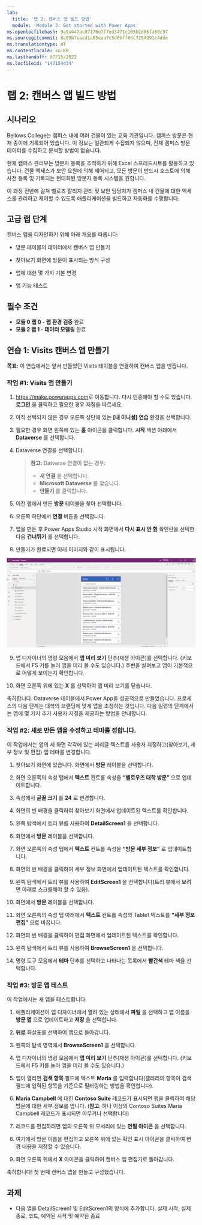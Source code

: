 ```yaml
---
lab:
  title: '랩 2: 캔버스 앱 빌드 방법'
  module: 'Module 3: Get started with Power Apps'
ms.openlocfilehash: 9a9a447ac07176e7f7ed3471c105b2d06fa60c97
ms.sourcegitcommit: 8a89b7eacd1a65eaa7c5d6bff0dc7254991c4dde
ms.translationtype: HT
ms.contentlocale: ko-KR
ms.lasthandoff: 07/15/2022
ms.locfileid: "147154434"
---
```

# <a name="lab-2-how-to-build-a-canvas-app"></a>랩 2: 캔버스 앱 빌드 방법

## <a name="scenario"></a>시나리오

Bellows College는 캠퍼스 내에 여러 건물이 있는 교육 기관입니다. 캠퍼스 방문은 현재 종이에 기록되어 있습니다. 이 정보는 일관되게 수집되지 않으며, 전체 캠퍼스 방문 데이터를 수집하고 분석할 방법이 없습니다.

현재 캠퍼스 관리부는 방문자 등록을 추적하기 위해 Excel 스프레드시트를 활용하고 있습니다. 건물 액세스가 보안 요원에 의해 제어되고, 모든 방문이 반드시 호스트에 의해 사전 등록 및 기록되는 현대화된 방문자 등록 시스템을 원합니다.

이 과정 전반에 걸쳐 벨로즈 칼리지 관리 및 보안 담당자가 캠퍼스 내 건물에 대한 액세스를 관리하고 제어할 수 있도록 애플리케이션을 빌드하고 자동화를 수행합니다.

## <a name="high-level-lab-steps"></a>고급 랩 단계

캔버스 앱을 디자인하기 위해 아래 개요를 따릅니다:

- 방문 테이블의 데이터에서 캔버스 앱 만들기

- 찾아보기 화면에 방문이 표시되는 방식 구성

- 앱에 대한 몇 가지 기본 변경

- 앱 기능 테스트

## <a name="prerequisites"></a>필수 조건

- **모듈 0 랩 0 - 랩 환경 검증** 완료
- **모듈 2 랩 1 - 데이터 모델링** 완료

## <a name="exercise-1-create-visits-canvas-app"></a>연습 1: Visits 캔버스 앱 만들기

**목표:** 이 연습에서는 앞서 만들었던 Visits 테이블을 연결하여 캔버스 앱을 만듭니다.

### <a name="task-1-create-the-visits-app"></a>작업 \#1: Visits 앱 만들기

1.  <https://make.powerapps.com>로 이동합니다. 다시 인증해야 할 수도 있습니다. **로그인** 을 클릭하고 필요한 경우 지침을 따르세요.

2.  아직 선택되지 않은 경우 오른쪽 상단에 있는 **[내 이니셜] 연습** 환경을 선택합니다.

3.  필요한 경우 화면 왼쪽에 있는 **홈** 아이콘을 클릭합니다. **시작** 섹션 아래에서 **Dataverse** 를 선택합니다.

4.  Dataverse 연결을 선택합니다.

    > **참고:** Datverse 연결이 없는 경우:
    > - **새 연결** 을 선택합니다.
    > - **Microsoft Dataverse** 를 찾습니다.
    > - **만들기** 를 클릭합니다.

5.  이전 랩에서 만든 **방문** 테이블을 찾아 선택합니다.

6.  오른쪽 하단에서 **연결** 버튼을 선택합니다.

7.  앱을 만든 후 Power Apps Studio 시작 화면에서 **다시 표시 안 함** 확인란을 선택한 다음 **건너뛰기** 를 선택합니다.

8.  만들기가 완료되면 아래 이미지와 같이 표시됩니다.

![방문 데이터에서 만든 캔버스 앱입니다.](media/2-canvas-app-from-data.png)

9. 앱 디자이너의 명령 모음에서 **앱 미리 보기** 단추(재생 아이콘)를 선택합니다. (키보드에서 F5 키를 눌러 앱을 미리 볼 수도 있습니다.) 주변을 살펴보고 앱이 기본적으로 어떻게 보이는지 확인합니다.

10. 화면 오른쪽 위에 있는 **X** 를 선택하여 앱 미리 보기를 닫습니다.

축하합니다. Dataverse 테이블에서 Power App을 성공적으로 만들었습니다. 프로세스의 다음 단계는 대학의 브랜딩에 맞게 앱을 조정하는 것입니다. 다음 일련의 단계에서는 앱에 몇 가지 추가 사용자 지정을 제공하는 방법을 안내합니다.

### <a name="task-2-modify-and-theme-the-newly-created-app"></a>작업 \#2: 새로 만든 앱을 수정하고 테마를 정합니다.

이 작업에서는 앱의 세 화면 각각에 있는 머리글 텍스트를 사용자 지정하고(찾아보기, 세부 정보 및 편집) 앱 테마를 변경합니다.

1.  찾아보기 화면에 있습니다. 화면에서 **방문** 레이블을 선택합니다.

1.  화면 오른쪽의 속성 탭에서 **텍스트** 컨트롤 속성을 **“벨로우즈 대학 방문”** 으로 업데이트합니다.

1. 속성에서 **글꼴 크기** 를 **24** 로 변경합니다.

1.  화면의 빈 배경을 클릭하여 찾아보기 화면에서 업데이트된 텍스트를 확인합니다.

1.  왼쪽 탐색에서 트리 뷰를 사용하여 **DetailScreen1** 을 선택합니다.

1.  화면에서 **방문** 레이블을 선택합니다.

1.  화면 오른쪽의 속성 탭에서 **텍스트** 컨트롤 속성을 **“방문 세부 정보”** 로 업데이트합니다.

1.  화면의 빈 배경을 클릭하여 세부 정보 화면에서 업데이트된 텍스트를 확인합니다.

1.  왼쪽 탐색에서 트리 뷰를 사용하여 **EditScreen1** 을 선택합니다(트리 뷰에서 보려면 아래로 스크롤해야 할 수 있음).

1.  화면에서 **방문** 레이블을 선택합니다.

1.  화면 오른쪽의 속성 탭 아래에서 **텍스트** 컨트롤 속성의 Table1 텍스트를 **“세부 정보 편집”** 으로 바꿉니다.

1.  화면의 빈 배경을 클릭하여 편집 화면에서 업데이트된 텍스트를 확인합니다.

1. 왼쪽 탐색에서 트리 뷰를 사용하여 **BrowseScreen1** 을 선택합니다.

1. 명령 도구 모음에서 **테마** 단추를 선택하고 나타나는 목록에서 **빨간색** 테마 색을 선택합니다.

### <a name="task-3-test-your-visits-app"></a>작업 \#3: 방문 앱 테스트

이 작업에서는 새 앱을 테스트합니다.

1.  애플리케이션이 앱 디자이너에서 열려 있는 상태에서 **파일** 을 선택하고 앱 이름을 **방문 앱** 으로 업데이트하고 **저장** 을 선택합니다.

2.  **뒤로** 화살표를 선택하여 앱으로 돌아갑니다.

3.  왼쪽의 탐색 영역에서 **BrowseScreen1** 을 선택합니다.

4.  앱 디자이너의 명령 모음에서 **앱 미리 보기** 단추(재생 아이콘)를 선택합니다. (키보드에서 F5 키를 눌러 앱을 미리 볼 수도 있습니다.)

4.  앱이 열리면 **검색 항목** 필드에 텍스트 **Maria**
    를 입력합니다(갤러리의 항목이 검색 필드에 입력된 항목을 기준으로 필터링하는 방법을 확인합니다).

5.  **Maria Campbell** 에 대한 **Contoso Suite** 레코드가 표시되면 행을 클릭하여 해당 방문에 대한 세부 정보를 엽니다. (**참고**: 하나 이상의 Contoso Suites Maria Campbell 레코드가 표시되면 아무거나 선택합니다)

6.  레코드를 편집하려면 앱의 오른쪽 위 모서리에 있는 **연필 아이콘** 을 선택합니다.

7.  여기에서 방문 이름을 편집하고 오른쪽 위에 있는 확인 표시 아이콘을 클릭하여 변경 내용을 저장할 수 있습니다.

8.  화면 오른쪽 위에서 **X** 아이콘을 클릭하여 캔버스 앱 편집기로 돌아갑니다.

축하합니다! 첫 번째 캔버스 앱을 만들고 구성했습니다.

## <a name="challenges"></a>과제

- 다음 열을 DetailScreen1 및 EditScreen1의 양식에 추가합니다. 실제 시작, 실제 종료, 코드, 예약된 시작 및 예약된 종료